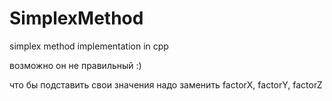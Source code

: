 SimplexMethod
=============

simplex method implementation in cpp

возможно он не правильный :)

что бы подставить свои значения надо заменить
factorX, factorY, factorZ
